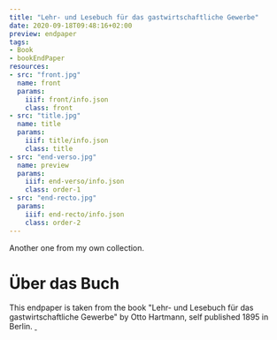 ```yaml
---
title: "Lehr- und Lesebuch für das gastwirtschaftliche Gewerbe"
date: 2020-09-18T09:48:16+02:00
preview: endpaper
tags:
- Book
- bookEndPaper
resources:
- src: "front.jpg"
  name: front
  params:
    iiif: front/info.json
    class: front
- src: "title.jpg"
  name: title
  params:
    iiif: title/info.json
    class: title
- src: "end-verso.jpg"
  name: preview
  params:
    iiif: end-verso/info.json
    class: order-1
- src: "end-recto.jpg"
  params:
    iiif: end-recto/info.json
    class: order-2
---
```


Another one from my own collection.

<!--more-->
# Über das Buch

This endpaper is taken from the book "Lehr- und Lesebuch für das gastwirtschaftliche Gewerbe" by Otto Hartmann, self published 1895 in Berlin. <a class="worldcat" href="http://www.worldcat.org/oclc/250697635">&nbsp;</a>
